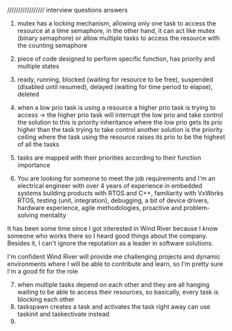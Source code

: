 ///////////////// interview questions answers

1. mutex has a locking mechanism, allowing only one task to access the resource at a time
   semaphore, in the other hand, it can act like mutex (binary semaphore) or allow multiple tasks to access the resource with the counting semaphore

2. piece of code designed to perform specific function, has priority and multiple states
3. ready, running, blocked (waiting for resource to be free), suspended (disabled until resumed), delayed (waiting for time period to elapse), deleted
4. when a low prio task is using a resource a higher prio task is trying to access -> the higher prio task will interrupt the low prio and take control
the solution to this is priority inheritance where the low prio gets its prio higher than the task trying to take control
another solution is the priority ceiling where the task using the resource raises its prio to be the highest of all the tasks
5. tasks are mapped with their priorities according to their function importance

6. You are looking for someone to meet the job requirements and I'm an electrical engineer with over 4 years of experience in embedded systems building products with RTOS and C++, familiarity with VxWorks RTOS, testing (unit, integration), debugging, a bit of device drivers, hardware experience, agile methodologies, proactive and problem-solving mentality

It has been some time since I got interested in Wind River because I know someone who works there so I heard good things about the company. Besides it, I can't ignore the reputation as a leader in software solutions.

I'm confident Wind River will provide me challenging projects and dynamic environments where I will be able to contribute and learn, so I'm pretty sure I'm a good fit for the role

7. when multiple tasks depend on each other and they are all hanging waiting to be able to access their resources, so basically, every task is blocking each other
8. taskspawn creates a task and activates the task right away
can use taskinit and taskectivate instead
9. 
